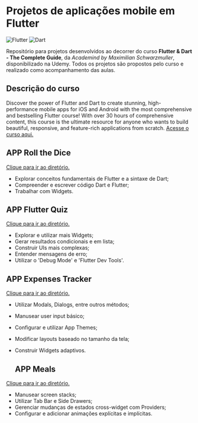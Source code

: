 # Projetos de aplicações mobile em Flutter
![Flutter](https://img.shields.io/badge/Flutter-%2302569B.svg?style=for-the-badge&logo=Flutter&logoColor=white) ![Dart](https://img.shields.io/badge/dart-%230175C2.svg?style=for-the-badge&logo=dart&logoColor=white)

Repositório para projetos desenvolvidos ao decorrer do curso **Flutter & Dart - The Complete Guide**, 
da *Academind by Maximilian Schwarzmuller*, disponibilizado na Udemy. 
Todos os projetos são propostos pelo curso e realizado como acompanhamento das aulas.

## Descrição do curso
Discover the power of Flutter and Dart to create stunning, high-performance mobile apps for iOS and Android 
with the most comprehensive and bestselling Flutter course! With over 30 hours of comprehensive content, this 
course is the ultimate resource for anyone who wants to build beautiful, responsive, and feature-rich applications from scratch.
[Acesse o curso aqui.](https://www.udemy.com/course/learn-flutter-dart-to-build-ios-android-apps/)

## APP Roll the Dice
[Clique para ir ao diretório.](https://github.com/josetruta/udemy-flutter-projects/tree/main/DiceApp)
- Explorar conceitos fundamentais de Flutter e a sintaxe de Dart;
- Compreender e escrever código Dart e Flutter;
- Trabalhar com Widgets.

## APP Flutter Quiz
[Clique para ir ao diretório.](https://github.com/josetruta/udemy-flutter-projects/tree/main/QuizApp)
- Explorar e utilizar mais Widgets;
- Gerar resultados condicionais e em lista;
- Construir UIs mais complexas;
- Entender mensagens de erro;
- Utilizar o 'Debug Mode' e 'Flutter Dev Tools'.

## APP Expenses Tracker
[Clique para ir ao diretório.](https://github.com/josetruta/udemy-flutter-projects/tree/main/ExpensesTrackerApp)
- Utilizar Modals, Dialogs, entre outros métodos;
- Manusear user input básico;
- Configurar e utilizar App Themes;
- Modificar layouts baseado no tamanho da tela;
- Construir Widgets adaptivos.

  ## APP Meals
[Clique para ir ao diretório.](https://github.com/josetruta/udemy-flutter-projects/tree/main/MealsApp)
- Manusear screen stacks;
- Utilizar Tab Bar e Side Drawers;
- Gerenciar mudanças de estados cross-widget com Providers;
- Configurar e adicionar animações explícitas e implícitas.
